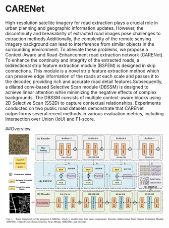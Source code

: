 # CARENet
High-resolution satellite imagery for road extraction plays a crucial role in urban planning and geographic information updates. However, the discontinuity and breakability of extracted road images pose challenges to extraction methods.Additionally, the complexity of the remote sensing imagery background can lead to interference from similar objects in the surrounding environment. To alleviate these problems, we propose a Context-Aware and Road-Enhancement road extraction network (CARENet). To enhance the continuity and integrity of the extracted roads, a bidirectional strip feature extraction module (BSFEM) is designed in skip connections. This module is a novel strip feature extraction method which can preserve edge information of the roads at each scale and passes it to the decoder, providing rich and accurate road detail features.Subsequently, a dilated conv-based Selective Scan module (DBSSM) is designed to achieve linear attention while minimizing the negative effects of complex backgrounds. The DBSSM consists of multiple context-aware blocks using 2D Selective Scan (SS2D) to capture contextual relationships. Experiments conducted on two public road datasets demonstrate that CARENet outperforms several recent methods in various evaluation metrics, including Intersection over Union (IoU) and F1-score.

##Overview
![image](https://github.com/CV-mumu/CARENet/blob/main/images/1.png)
